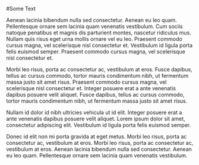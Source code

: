 #Some Text


Aenean lacinia bibendum nulla sed consectetur. Aenean eu leo quam. Pellentesque ornare sem lacinia quam venenatis vestibulum. Cum sociis natoque penatibus et magnis dis parturient montes, nascetur ridiculus mus. Nullam quis risus eget urna mollis ornare vel eu leo. Praesent commodo cursus magna, vel scelerisque nisl consectetur et. Vestibulum id ligula porta felis euismod semper. Praesent commodo cursus magna, vel scelerisque nisl consectetur et.

Morbi leo risus, porta ac consectetur ac, vestibulum at eros. Fusce dapibus, tellus ac cursus commodo, tortor mauris condimentum nibh, ut fermentum massa justo sit amet risus. Praesent commodo cursus magna, vel scelerisque nisl consectetur et. Integer posuere erat a ante venenatis dapibus posuere velit aliquet. Fusce dapibus, tellus ac cursus commodo, tortor mauris condimentum nibh, ut fermentum massa justo sit amet risus.

Nullam id dolor id nibh ultricies vehicula ut id elit. Integer posuere erat a ante venenatis dapibus posuere velit aliquet. Lorem ipsum dolor sit amet, consectetur adipiscing elit. Vestibulum id ligula porta felis euismod semper.

Donec id elit non mi porta gravida at eget metus. Morbi leo risus, porta ac consectetur ac, vestibulum at eros. Morbi leo risus, porta ac consectetur ac, vestibulum at eros. Aenean lacinia bibendum nulla sed consectetur. Aenean eu leo quam. Pellentesque ornare sem lacinia quam venenatis vestibulum.